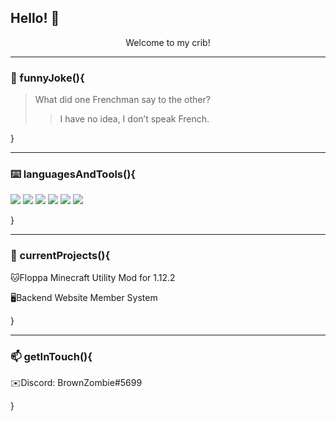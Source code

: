 ## Hello! 👋

<div align="center"> Welcome to my crib! </div>

---
### :rofl: funnyJoke(){

> What did one Frenchman say to the other?
>> I have no idea, I don’t speak French.

}

---
### :keyboard: languagesAndTools(){

![](https://img.shields.io/badge/OS-Linux-informational?style=flat&logo=linux&logoColor=white&color=2bbc8a)
![](https://img.shields.io/badge/Editor-IntelliJ_IDEA-informational?style=flat&logo=intellij-idea&logoColor=white&color=2bbc8a)
![](https://img.shields.io/badge/Editor-VS_Code-informational?style=flat&logo=visualstudio&logoColor=white&color=2bbc8a)
![](https://img.shields.io/badge/Code-Python-informational?style=flat&logo=python&logoColor=white&color=2bbc8a)
![](https://img.shields.io/badge/Code-JavaScript-informational?style=flat&logo=javascript&logoColor=white&color=2bbc8a)
![](https://img.shields.io/badge/Code-React-informational?style=flat&logo=react&logoColor=white&color=2bbc8a)

}
 
---
### :eyes: currentProjects(){

🐱Floppa Minecraft Utility Mod for 1.12.2 

🖥️Backend Website Member System

} 

---
### 📫 getInTouch(){

✉️Discord: BrownZombie#5699

}
